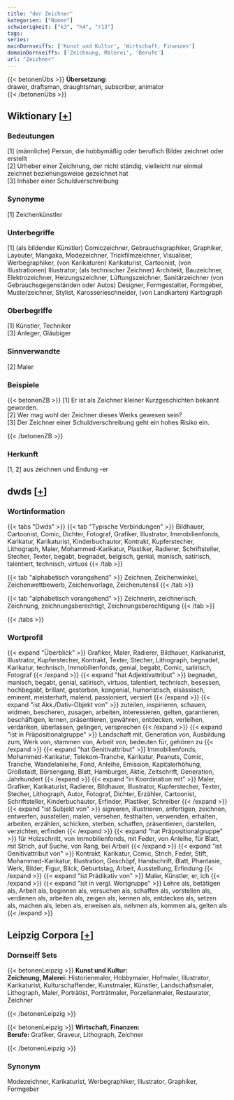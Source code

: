 ```yaml
---
title: "der Zeichner"
kategorien: ["Nomen"]
schwierigkeit: ["k3", "h4", "r13"]
tags:
series:
mainDornseiffs: ['Kunst und Kultur', 'Wirtschaft, Finanzen']
domainDornseiffs: ['Zeichnung, Malerei', 'Berufe']
url: "Zeichner"
---
```


{{< betonenÜbs >}}
**Übersetzung:**  
drawer, draftsman, draughtsman, subscriber, animator  
{{< /betonenÜbs >}}

## Wiktionary [[+](https://de.wiktionary.org/wiki/Zeichner)]

### Bedeutungen
[1] (männliche) Person, die hobbymäßig oder beruflich Bilder zeichnet oder erstellt  
[2] Urheber einer Zeichnung, der nicht ständig, vielleicht nur einmal zeichnet beziehungsweise gezeichnet hat  
[3] Inhaber einer Schuldverschreibung  

### Synonyme
[1] Zeichenkünstler  

### Unterbegriffe
[1] (als bildender Künstler) Comiczeichner, Gebrauchsgraphiker, Graphiker, Layouter, Mangaka, Modezeichner, Trickfilmzeichner, Visualiser, Werbegraphiker, (von Karikaturen) Karikaturist, Cartoonist,  (von Illustrationen) Illustrator; (als technischer Zeichner) Architekt, Bauzeichner, Elektrozeichner, Heizungszeichner, Lüftungszeichner, Sanitärzeichner (von Gebrauchsgegenständen oder Autos) Designer, Formgestalter, Formgeber, Musterzeichner, Stylist, Karosserieschneider, (von Landkarten) Kartograph  

### Oberbegriffe
[1] Künstler, Techniker  
[3] Anleger, Gläubiger  

### Sinnverwandte
[2] Maler  

### Beispiele
{{< betonenZB >}}
[1] Er ist als Zeichner kleiner Kurzgeschichten bekannt geworden.  
[2] Wer mag wohl der Zeichner dieses Werks gewesen sein?  
[3] Der Zeichner einer Schuldverschreibung geht ein hohes Risiko ein.  

{{< /betonenZB >}}
### Herkunft
[1, 2] aus zeichnen und Endung -er  



## dwds [[+](https://www.dwds.de/wb/Zeichner)]

### Wortinformation
{{< tabs "Dwds" >}}
{{< tab "Typische Verbindungen" >}}
Bildhauer, Cartoonist, Comic, Dichter, Fotograf, Grafiker, Illustrator, Immobilienfonds, Karikatur, Karikaturist, Kinderbuchautor, Kontrakt, Kupferstecher, Lithograph, Maler, Mohammed-Karikatur, Plastiker, Radierer, Schriftsteller, Stecher, Texter, begabt, begnadet, belgisch, genial, manisch, satirisch, talentiert, technisch, virtuos
{{< /tab >}}

{{< tab "alphabetisch vorangehend" >}}
Zeichnen, Zeichenwinkel, Zeichenwettbewerb, Zeichenvorlage, Zeichenutensil
{{< /tab >}}

{{< tab "alphabetisch vorangehend" >}}
Zeichnerin, zeichnerisch, Zeichnung, zeichnungsberechtigt, Zeichnungsberechtigung
{{< /tab >}}

{{< /tabs >}}

### Wortprofil
{{< expand "Überblick" >}} Grafiker, Maler, Radierer, Bildhauer, Karikaturist, Illustrator, Kupferstecher, Kontrakt, Texter, Stecher, Lithograph, begnadet, Karikatur, technisch, Immobilienfonds, genial, begabt, Comic, satirisch, Fotograf {{< /expand >}}
{{< expand "hat Adjektivattribut" >}} begnadet, manisch, begabt, genial, satirisch, virtuos, talentiert, technisch, besessen, hochbegabt, brillant, gestorben, kongenial, humoristisch, elsässisch, eminent, meisterhaft, malend, passioniert, versiert {{< /expand >}}
{{< expand "ist Akk./Dativ-Objekt von" >}} zuteilen, inspirieren, schauen, widmen, bescheren, zusagen, arbeiten, interessieren, gelten, garantieren, beschäftigen, lernen, präsentieren, gewähren, entdecken, verleihen, verdanken, überlassen, gelingen, versprechen {{< /expand >}}
{{< expand "ist in Präpositionalgruppe" >}} Landschaft mit, Generation von, Ausbildung zum, Werk von, stammen von, Arbeit von, bedeuten für, gehören zu {{< /expand >}}
{{< expand "hat Genitivattribut" >}} Immobilienfonds, Mohammed-Karikatur, Telekom-Tranche, Karikatur, Peanuts, Comic, Tranche, Wandelanleihe, Fond, Anleihe, Emission, Kapitalerhöhung, Großstadt, Börsengang, Blatt, Hamburger, Aktie, Zeitschrift, Generation, Jahrhundert {{< /expand >}}
{{< expand "in Koordination mit" >}} Maler, Grafiker, Karikaturist, Radierer, Bildhauer, Illustrator, Kupferstecher, Texter, Stecher, Lithograph, Autor, Fotograf, Dichter, Erzähler, Cartoonist, Schriftsteller, Kinderbuchautor, Erfinder, Plastiker, Schreiber {{< /expand >}}
{{< expand "ist Subjekt von" >}} signieren, illustrieren, anfertigen, zeichnen, entwerfen, ausstellen, malen, versehen, festhalten, verwenden, erhalten, arbeiten, erzählen, schicken, sterben, schaffen, präsentieren, darstellen, verzichten, erfinden {{< /expand >}}
{{< expand "hat Präpositionalgruppe" >}} für Holzschnitt, von Immobilienfonds, mit Feder, von Anleihe, für Blatt, mit Strich, auf Suche, von Rang, bei Arbeit {{< /expand >}}
{{< expand "ist Genitivattribut von" >}} Kontrakt, Karikatur, Comic, Strich, Feder, Stift, Mohammed-Karikatur, Illustration, Geschöpf, Handschrift, Blatt, Phantasie, Werk, Bilder, Figur, Blick, Geburtstag, Arbeit, Ausstellung, Erfindung {{< /expand >}}
{{< expand "ist Prädikativ von" >}} Maler, Künstler, er, ich {{< /expand >}}
{{< expand "ist in vergl. Wortgruppe" >}} Lehre als, betätigen als, Arbeit als, beginnen als, versuchen als, schaffen als, vorstellen als, verdienen als, arbeiten als, zeigen als, kennen als, entdecken als, setzen als, machen als, leben als, erweisen als, nehmen als, kommen als, gelten als {{< /expand >}}

## Leipzig Corpora [[+](https://corpora.uni-leipzig.de/en/res?word=Zeichner&corpusId=deu_newscrawl-public_2018)]

### Dornseiff Sets
{{< betonenLeipzig >}}
**Kunst und Kultur:**  
**Zeichnung, Malerei:** Historienmaler, Hobbymaler, Hofmaler, Illustrator, Karikaturist, Kulturschaffender, Kunstmaler, Künstler, Landschaftsmaler, Lithograph, Maler, Porträtist, Porträtmaler, Porzellanmaler, Restaurator, Zeichner  

{{< /betonenLeipzig >}}


{{< betonenLeipzig >}}
**Wirtschaft, Finanzen:**  
**Berufe:** Grafiker, Graveur, Lithograph, Zeichner  

{{< /betonenLeipzig >}}

### Synonym
Modezeichner, Karikaturist, Werbegraphiker, Illustrator, Graphiker, Formgeber

